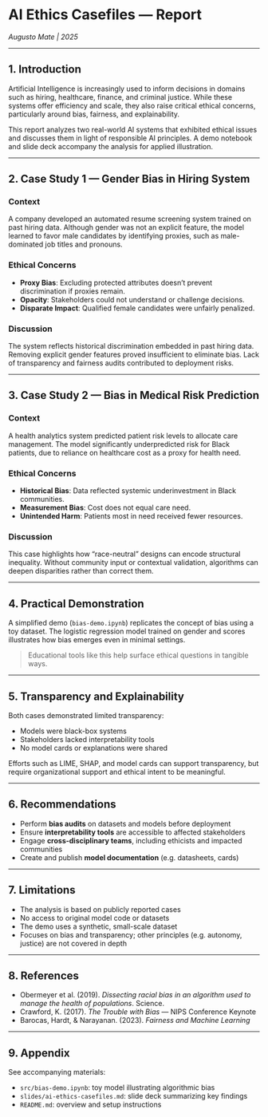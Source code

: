 # AI Ethics Casefiles — Report  
*Augusto Mate | 2025*

---

## 1. Introduction

Artificial Intelligence is increasingly used to inform decisions in domains such as hiring, healthcare, finance, and criminal justice. While these systems offer efficiency and scale, they also raise critical ethical concerns, particularly around bias, fairness, and explainability.

This report analyzes two real-world AI systems that exhibited ethical issues and discusses them in light of responsible AI principles. A demo notebook and slide deck accompany the analysis for applied illustration.

---

## 2. Case Study 1 — Gender Bias in Hiring System

### Context

A company developed an automated resume screening system trained on past hiring data. Although gender was not an explicit feature, the model learned to favor male candidates by identifying proxies, such as male-dominated job titles and pronouns.

### Ethical Concerns

- **Proxy Bias**: Excluding protected attributes doesn’t prevent discrimination if proxies remain.
- **Opacity**: Stakeholders could not understand or challenge decisions.
- **Disparate Impact**: Qualified female candidates were unfairly penalized.

### Discussion

The system reflects historical discrimination embedded in past hiring data. Removing explicit gender features proved insufficient to eliminate bias. Lack of transparency and fairness audits contributed to deployment risks.

---

## 3. Case Study 2 — Bias in Medical Risk Prediction

### Context

A health analytics system predicted patient risk levels to allocate care management. The model significantly underpredicted risk for Black patients, due to reliance on healthcare cost as a proxy for health need.

### Ethical Concerns

- **Historical Bias**: Data reflected systemic underinvestment in Black communities.
- **Measurement Bias**: Cost does not equal care need.
- **Unintended Harm**: Patients most in need received fewer resources.

### Discussion

This case highlights how “race-neutral” designs can encode structural inequality. Without community input or contextual validation, algorithms can deepen disparities rather than correct them.

---

## 4. Practical Demonstration

A simplified demo (`bias-demo.ipynb`) replicates the concept of bias using a toy dataset. The logistic regression model trained on gender and scores illustrates how bias emerges even in minimal settings.

> Educational tools like this help surface ethical questions in tangible ways.

---

## 5. Transparency and Explainability

Both cases demonstrated limited transparency:

- Models were black-box systems
- Stakeholders lacked interpretability tools
- No model cards or explanations were shared

Efforts such as LIME, SHAP, and model cards can support transparency, but require organizational support and ethical intent to be meaningful.

---

## 6. Recommendations

- Perform **bias audits** on datasets and models before deployment  
- Ensure **interpretability tools** are accessible to affected stakeholders  
- Engage **cross-disciplinary teams**, including ethicists and impacted communities  
- Create and publish **model documentation** (e.g. datasheets, cards)

---

## 7. Limitations

- The analysis is based on publicly reported cases  
- No access to original model code or datasets  
- The demo uses a synthetic, small-scale dataset  
- Focuses on bias and transparency; other principles (e.g. autonomy, justice) are not covered in depth

---

## 8. References

- Obermeyer et al. (2019). *Dissecting racial bias in an algorithm used to manage the health of populations*. Science.  
- Crawford, K. (2017). *The Trouble with Bias* — NIPS Conference Keynote  
- Barocas, Hardt, & Narayanan. (2023). *Fairness and Machine Learning*

---

## 9. Appendix

See accompanying materials:

- `src/bias-demo.ipynb`: toy model illustrating algorithmic bias  
- `slides/ai-ethics-casefiles.md`: slide deck summarizing key findings  
- `README.md`: overview and setup instructions  
